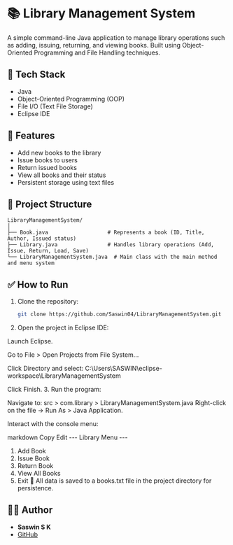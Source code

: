 # 📚 Library Management System

A simple command-line Java application to manage library operations such as adding, issuing, returning, and viewing books. Built using Object-Oriented Programming and File Handling techniques.

## 🔧 Tech Stack

- Java
- Object-Oriented Programming (OOP)
- File I/O (Text File Storage)
- Eclipse IDE

## 🚀 Features

- Add new books to the library
- Issue books to users
- Return issued books
- View all books and their status
- Persistent storage using text files

## 📂 Project Structure
```
LibraryManagementSystem/
│
├── Book.java                   # Represents a book (ID, Title, Author, Issued status)
├── Library.java                # Handles library operations (Add, Issue, Return, Load, Save)
└── LibraryManagementSystem.java  # Main class with the main method and menu system
```
## ✅ How to Run

1. Clone the repository:
   ```bash
   git clone https://github.com/Saswin04/LibraryManagementSystem.git
2. Open the project in Eclipse IDE:

Launch Eclipse.

Go to File > Open Projects from File System...

Click Directory and select:
C:\Users\SASWIN\eclipse-workspace\LibraryManagementSystem

Click Finish.
3. Run the program:

Navigate to:
src > com.library > LibraryManagementSystem.java
Right-click on the file → Run As > Java Application.

Interact with the console menu:

markdown
Copy
Edit
--- Library Menu ---
1. Add Book
2. Issue Book
3. Return Book
4. View All Books
5. Exit
📁 All data is saved to a books.txt file in the project directory for persistence.

## 🙋‍♂️ Author
- **Saswin S K**
- [GitHub](https://github.com/Saswin04)
